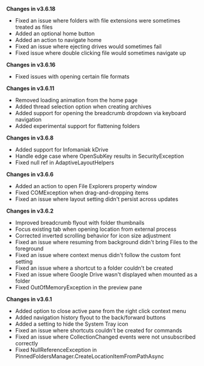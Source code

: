 **Changes in v3.6.18**

- Fixed an issue where folders with file extensions were sometimes treated as files
- Added an optional home button
- Added an action to navigate home
- Fixed an issue where ejecting drives would sometimes fail
- Fixed issue where double clicking file would sometimes navigate up

**Changes in v3.6.16**

- Fixed issues with opening certain file formats

**Changes in v3.6.11**

- Removed loading animation from the home page
- Added thread selection option when creating archives
- Added support for opening the breadcrumb dropdown via keyboard navigation
- Added experimental support for flattening folders

**Changes in v3.6.8**

- Added support for Infomaniak kDrive
- Handle edge case where OpenSubKey results in SecurityException
- Fixed null ref in AdaptiveLayoutHelpers

**Changes in v3.6.6**

- Added an action to open File Explorers property window
- Fixed COMException when drag-and-dropping items
- Fixed an issue where layout setting didn't persist across updates

**Changes in v3.6.2**

- Improved breadcrumb flyout with folder thumbnails
- Focus existing tab when opening location from external process
- Corrected inverted scrolling behavior for icon size adjustment
- Fixed an issue where resuming from background didn't bring Files to the foreground
- Fixed an issue where context menus didn't follow the custom font setting
- Fixed an issue where a shortcut to a folder couldn't be created
- Fixed an issue where Google Drive wasn't displayed when mounted as a folder
- Fixed OutOfMemoryException in the preview pane

**Changes in v3.6.1**

- Added option to close active pane from the right click context menu
- Added navigation history flyout to the back/forward buttons
- Added a setting to hide the System Tray icon
- Fixed an issue where shortcuts couldn't be created for commands
- Fixed an issue where CollectionChanged events were not unsubscribed correctly
- Fixed NullReferenceException in PinnedFoldersManager.CreateLocationItemFromPathAsync
